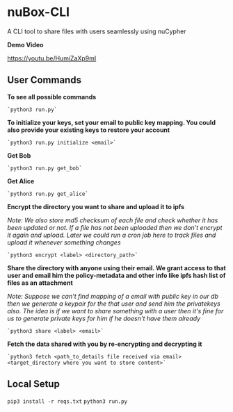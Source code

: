 # nuBox-CLI
A CLI tool to share files with users seamlessly using nuCypher

**Demo Video**

https://youtu.be/HumiZaXp9mI

## User Commands
**To see all possible commands**

    `python3 run.py` 

**To initialize your keys, set your email to public key mapping. You could also provide your existing keys to restore your account**

    `python3 run.py initialize <email>`

**Get Bob**

    `python3 run.py get_bob`

**Get Alice**

    `python3 run.py get_alice`

**Encrypt the directory you want to share and upload it to ipfs**

_Note: We also store md5 checksum of each file and check whether it has been updated or not. If a file has not been uploaded then we don't encrypt it again and upload. Later we could run a cron job here to track files and upload it whenever something changes_

    `python3 encrypt <label> <directory_path>`

**Share the directory with anyone using their email. We grant access to that user and email him the policy-metadata and other info like ipfs hash list of files as an attachment**

_Note: Suppose we can't find mapping of a email with public key in our db then we generate a keypair for the that user and send him the privatekeys also. The idea is if we want to share something with a user then it's fine for us to generate private keys for him if he doesn't have them already_ 

    `python3 share <label> <email>`

**Fetch the data shared with you by re-encrypting and decrypting it**

    `python3 fetch <path_to_details file received via email> <target_directory where you want to store content>`


## Local Setup
`pip3 install -r reqs.txt`
`python3 run.py`